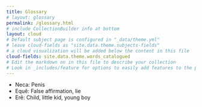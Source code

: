```yaml
---
title: Glossary
# layout: glossary
permalink: /glossary.html
# include CollectionBuilder info at bottom
layout: cloud
# Default subject page is configured in "_data/theme.yml"
# leave cloud-fields as "site.data.theme.subjects-fields"
# a cloud visualization will be added below the content in this file
cloud-fields: site.data.theme.words_catalogued
# Edit the markdown on in this file to describe your collection
# Look in _includes/feature for options to easily add features to the page
---
```



* Neca: Penis
* Equê: False affirmation, lie 
* Erê: Child, little kid, young boy

